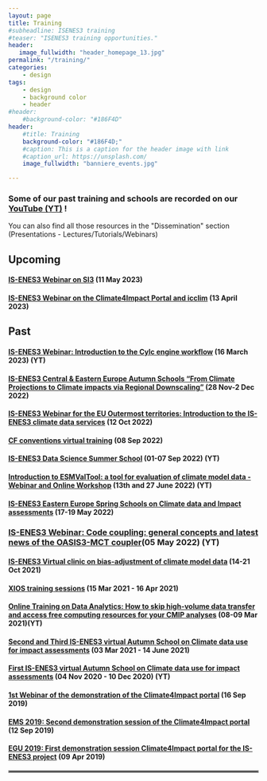 ```yaml
---
layout: page
title: Training
#subheadline: ISENES3 training
#teaser: "ISENES3 training opportunities."
header:
   image_fullwidth: "header_homepage_13.jpg"
permalink: "/training/"
categories:
    - design
tags:
    - design
    - background color
    - header
#header:
    #background-color: "#186F4D"
header:
    #title: Training
    background-color: "#186F4D;"
    #caption: This is a caption for the header image with link
    #caption_url: https://unsplash.com/
    image_fullwidth: "banniere_events.jpg"

---
```


### Some of our past training and schools are recorded on our [YouTube (YT)](https://is-enes3.github.io/IS-ENES-Website/lectures-tutorials-webinars) !
You can also find all those resources in the "Dissemination" section (Presentations - Lectures/Tutorials/Webinars)

## Upcoming

#### [IS-ENES3 Webinar on SI3](https://is-enes3.github.io/IS-ENES-Website/training-detailed#si3-webinar) (11 May 2023)
#### [IS-ENES3 Webinar on the Climate4Impact Portal and icclim](https://is-enes3.github.io/IS-ENES-Website/training-detailed#c4i-webinar) (13 April 2023)


## Past

#### [IS-ENES3 Webinar: Introduction to the Cylc engine workflow](https://is-enes3.github.io/IS-ENES-Website/training-detailed#cylc-webinar) (16 March 2023) (YT)
#### [IS-ENES3 Central & Eastern Europe Autumn Schools “From Climate Projections to Climate impacts via Regional Downscaling”](https://is-enes3.github.io/IS-ENES-Website/central-and-eastern-europe-autumn-schools) (28 Nov-2 Dec 2022)
#### [IS-ENES3 Webinar for the EU Outermost territories: Introduction to the IS-ENES3 climate data services](https://is-enes3.github.io/IS-ENES-Website/training-detailed#outermost-territories) (12 Oct 2022)
#### [CF conventions virtual training](https://is-enes3.github.io/IS-ENES-Website/training-detailed#cf-training) (08 Sep 2022)
#### [IS-ENES3 Data Science Summer School](https://is-enes3.github.io/IS-ENES-Website/training-detailed#ds-school) (01-07 Sep 2022) (YT)
#### [Introduction to ESMValTool: a tool for evaluation of climate model data - Webinar and Online Workshop](https://is-enes3.github.io/IS-ENES-Website/training-detailed#esmvaltool-training) (13th and 27 June 2022) (YT)
#### [IS-ENES3 Eastern Europe Spring Schools on Climate data and Impact assessments](https://is-enes3.github.io/IS-ENES-Website/training-detailed#ee-school) (17-19 May 2022)
### [IS-ENES3 Webinar: Code coupling: general concepts and latest news of the OASIS3-MCT coupler](https://is-enes3.github.io/IS-ENES-Website/training-detailed#oasis-training)(05 May 2022) (YT)
#### [IS-ENES3 Virtual clinic on bias-adjustment of climate model data](https://is-enes3.github.io/IS-ENES-Website/training-detailed#virt-clinic) (14-21 Oct 2021)
#### [XIOS training sessions](https://is-enes3.github.io/IS-ENES-Website/training-detailed#xios) (15 Mar 2021 - 16 Apr 2021)
#### [Online Training on Data Analytics: How to skip high-volume data transfer and access free computing resources for your CMIP analyses](https://is-enes3.github.io/IS-ENES-Website/training-detailed#da-cmip) (08-09 Mar 2021)(YT)
#### [Second and Third IS-ENES3 virtual Autumn School on Climate data use for impact assessments](https://is-enes3.github.io/IS-ENES-Website/training-detailed#spring-school) (03 Mar 2021 - 14 June 2021)
#### [First IS-ENES3 virtual Autumn School on Climate data use for impact assessments](https://is-enes3.github.io/IS-ENES-Website/training-detailed#autumn-school) (04 Nov 2020 - 10 Dec 2020) (YT)
#### [1st Webinar of the demonstration of the Climate4Impact portal](https://is-enes3.github.io/IS-ENES-Website/training-detailed#C41-web-1) (16 Sep 2019)
#### [EMS 2019: Second demonstration session of the Climate4Impact portal](https://is-enes3.github.io/IS-ENES-Website/training-detailed#C4I-demo-2) (12 Sep 2019)
#### [EGU 2019: First demonstration session Climate4Impact portal for the IS-ENES3 project](https://is-enes3.github.io/IS-ENES-Website/training-detailed#EGU2019-C4I) (09 Apr 2019)

<hr style="border:2px solid gray">

